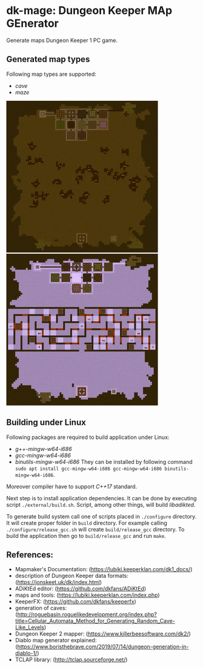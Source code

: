 # dk-mage: **D**ungeon **K**eeper **MA**p **GE**nerator

Generate maps Dungeon Keeper 1 PC game.


## Generated map types

Following map types are supported:
- *cave*
- *maze*

[![*cave* mode](doc/cave-small.png "*cave* mode")](doc/cave-big.png)
[![*maze* mode](doc/maze-small.png "*maze* mode")](doc/maze-big.png)


## Building under Linux

Following packages are required to build application under Linux:
- *g++-mingw-w64-i686*
- *gcc-mingw-w64-i686*
- *binutils-mingw-w64-i686*
They can be installed by following command `sudo apt install gcc-mingw-w64-i686 gcc-mingw-w64-i686 binutils-mingw-w64-i686`.

Moreover compiler have to support *C++17* standard.

Next step is to install application dependencies. It can be done by executing script `./external/build.sh`. Script, among other things, will build *libadikted*.

To generate build system call one of scripts placed in `./configure` directory. It will create proper folder in `build` directory.
For example calling `./configure/release_gcc.sh` will create `build/release_gcc` directory. To build the application then go to `build/release_gcc` and run `make`.


## References:

- Mapmaker's Documentation: (https://lubiki.keeperklan.com/dk1_docs/)
- description of Dungeon Keeper data formats: (https://jonskeet.uk/dk/index.html)
- ADiKtEd editor: (https://github.com/dkfans/ADiKtEd)
- maps and tools: (https://lubiki.keeperklan.com/index.php)
- KeeperFX: (https://github.com/dkfans/keeperfx)
- generation of caves: (http://roguebasin.roguelikedevelopment.org/index.php?title=Cellular_Automata_Method_for_Generating_Random_Cave-Like_Levels)
- Dungeon Keeper 2 mapper: (https://www.killerbeesoftware.com/dk2/)
- Diablo map generator explained: (https://www.boristhebrave.com/2019/07/14/dungeon-generation-in-diablo-1/)
- TCLAP library: (http://tclap.sourceforge.net/)
